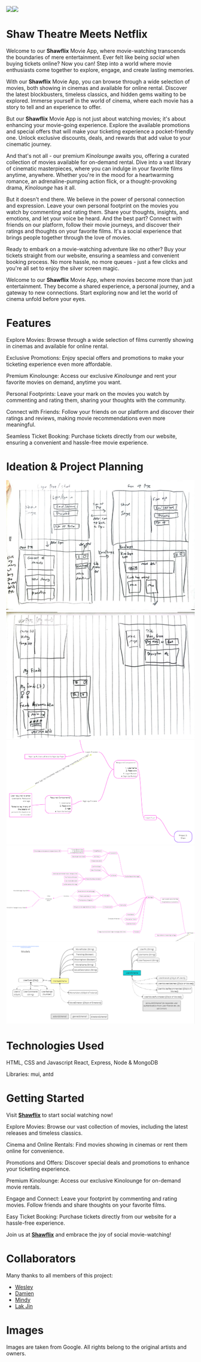 <img src="https://www.nex.com.sg/Image/Thumbnail?filename=yi1ZtjIePrhMWfPK1n6k3QgDZa79otKZdZwRtcBzFUEhuKlXn0LQv2g3KeYxl3p3&width=500&height=500" width="400"><img src="https://www.citypng.com/public/uploads/preview/-11594687246vzsjesy7bd.png" width="400">

# Shaw Theatre Meets Netflix

Welcome to our **Shawflix** Movie App, where movie-watching transcends the boundaries of mere entertainment. Ever felt like being _social_ when buying tickets online? Now you can! Step into a world where movie enthusiasts come together to explore, engage, and create lasting memories.

With our **Shawflix** Movie App, you can browse through a wide selection of movies, both showing in cinemas and available for online rental. Discover the latest blockbusters, timeless classics, and hidden gems waiting to be explored. Immerse yourself in the world of cinema, where each movie has a story to tell and an experience to offer.

But our **Shawflix** Movie App is not just about watching movies; it's about enhancing your movie-going experience. Explore the available promotions and special offers that will make your ticketing experience a pocket-friendly one. Unlock exclusive discounts, deals, and rewards that add value to your cinematic journey.

And that's not all - our premium _Kinolounge_ awaits you, offering a curated collection of movies available for on-demand rental. Dive into a vast library of cinematic masterpieces, where you can indulge in your favorite films anytime, anywhere. Whether you're in the mood for a heartwarming romance, an adrenaline-pumping action flick, or a thought-provoking drama, _Kinolounge_ has it all.

But it doesn't end there. We believe in the power of personal connection and expression. Leave your own personal footprint on the movies you watch by commenting and rating them. Share your thoughts, insights, and emotions, and let your voice be heard. And the best part? Connect with friends on our platform, follow their movie journeys, and discover their ratings and thoughts on your favorite films. It's a social experience that brings people together through the love of movies.

Ready to embark on a movie-watching adventure like no other? Buy your tickets straight from our website, ensuring a seamless and convenient booking process. No more hassle, no more queues - just a few clicks and you're all set to enjoy the silver screen magic.

Welcome to our **Shawflix** Movie App, where movies become more than just entertainment. They become a shared experience, a personal journey, and a gateway to new connections. Start exploring now and let the world of cinema unfold before your eyes.

# Features

Explore Movies: Browse through a wide selection of films currently showing in cinemas and available for online rental.

Exclusive Promotions: Enjoy special offers and promotions to make your ticketing experience even more affordable.

Premium Kinolounge: Access our exclusive _Kinolounge_ and rent your favorite movies on demand, anytime you want.

Personal Footprints: Leave your mark on the movies you watch by commenting and rating them, sharing your thoughts with the community.

Connect with Friends: Follow your friends on our platform and discover their ratings and reviews, making movie recommendations even more meaningful.

Seamless Ticket Booking: Purchase tickets directly from our website, ensuring a convenient and hassle-free movie experience.

# Ideation & Project Planning

![wireframe1](./public/Wireframe1.jpg)
![wireframe1](./public/Wireframe2.jpg)
![wireframe3](./public/Wireframe3.png)
![wireframe4](./public/Wireframe4.png)
![modeldraft](./public/DataModelsDraft.png)

# Technologies Used

HTML, CSS and Javascript
React, Express, Node & MongoDB

Libraries: mui, antd

# Getting Started

Visit [**Shawflix**](https://sei44proj3app.onrender.com/) to start social watching now!

Explore Movies: Browse our vast collection of movies, including the latest releases and timeless classics.

Cinema and Online Rentals: Find movies showing in cinemas or rent them online for convenience.

Promotions and Offers: Discover special deals and promotions to enhance your ticketing experience.

Premium Kinolounge: Access our exclusive Kinolounge for on-demand movie rentals.

Engage and Connect: Leave your footprint by commenting and rating movies. Follow friends and share thoughts on your favorite films.

Easy Ticket Booking: Purchase tickets directly from our website for a hassle-free experience.

Join us at [**Shawflix**](https://sei44proj3app.onrender.com/) and embrace the joy of social movie-watching!

# Collaborators

Many thanks to all members of this project:

- [Wesley](https://github.com/genotabby)
- [Damien](https://github.com/damienchoojl)
- [Mindy](https://github.com/mindytyj)
- [Lak Jin](https://github.com/rakuj1n)

# Images

Images are taken from Google. All rights belong to the original artists and owners.
